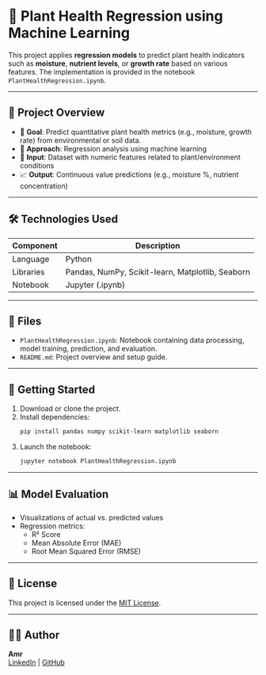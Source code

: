# 🌱 Plant Health Regression using Machine Learning

This project applies **regression models** to predict plant health indicators such as **moisture**, **nutrient levels**, or **growth rate** based on various features. The implementation is provided in the notebook `PlantHealthRegression.ipynb`.

---

## 📌 Project Overview

- 🎯 **Goal**: Predict quantitative plant health metrics (e.g., moisture, growth rate) from environmental or soil data.
- 🧪 **Approach**: Regression analysis using machine learning
- 📂 **Input**: Dataset with numeric features related to plant/environment conditions
- 📈 **Output**: Continuous value predictions (e.g., moisture %, nutrient concentration)

---

## 🛠️ Technologies Used

| Component        | Description                     |
|------------------|---------------------------------|
| Language         | Python                          |
| Libraries        | Pandas, NumPy, Scikit-learn, Matplotlib, Seaborn |
| Notebook         | Jupyter (.ipynb)                |

---

## 📁 Files

- `PlantHealthRegression.ipynb`: Notebook containing data processing, model training, prediction, and evaluation.
- `README.md`: Project overview and setup guide.

---

## 🚀 Getting Started

1. Download or clone the project.
2. Install dependencies:
   ```bash
   pip install pandas numpy scikit-learn matplotlib seaborn
   ```
3. Launch the notebook:
   ```bash
   jupyter notebook PlantHealthRegression.ipynb
   ```

---

## 📊 Model Evaluation

- Visualizations of actual vs. predicted values
- Regression metrics:
  - R² Score
  - Mean Absolute Error (MAE)
  - Root Mean Squared Error (RMSE)

---

## 📄 License

This project is licensed under the [MIT License](LICENSE).

---

## 🙋‍♂️ Author

**Amr**  
[LinkedIn](linkedin.com/in/amr-khaled-66b030226/) | [GitHub](https://github.com/Amrkhaled18)
